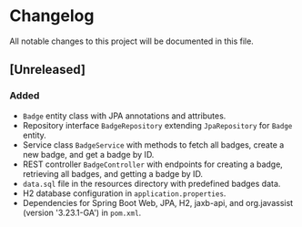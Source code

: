 # Changelog
All notable changes to this project will be documented in this file.

## [Unreleased]

### Added
- `Badge` entity class with JPA annotations and attributes.
- Repository interface `BadgeRepository` extending `JpaRepository` for `Badge` entity.
- Service class `BadgeService` with methods to fetch all badges, create a new badge, and get a badge by ID.
- REST controller `BadgeController` with endpoints for creating a badge, retrieving all badges, and getting a badge by ID.
- `data.sql` file in the resources directory with predefined badges data.
- H2 database configuration in `application.properties`.
- Dependencies for Spring Boot Web, JPA, H2, jaxb-api, and org.javassist (version '3.23.1-GA') in `pom.xml`.
